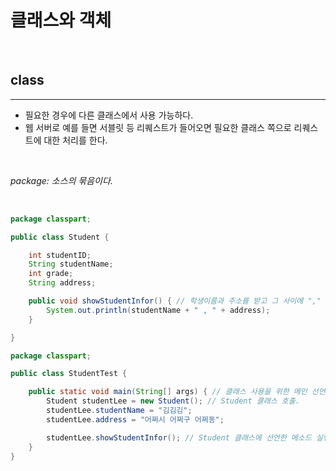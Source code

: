 # 클래스와 객체

<br>

## class

---

- 필요한 경우에 다른 클래스에서 사용 가능하다.
- 웹 서버로 예를 들면 서블릿 등 리퀘스트가 들어오면 필요한 클래스 쪽으로 리퀘스트에 대한 처리를 한다.

<br>

_package: 소스의 묶음이다._

<br>

```java
package classpart;

public class Student {

	int studentID;
	String studentName;
	int grade;
	String address;

	public void showStudentInfor() { // 학생이름과 주소를 받고 그 사이에 "," 를 찍어주는 메소드.
		System.out.println(studentName + " , " + address);
	}

}
```

```java
package classpart;

public class StudentTest {

	public static void main(String[] args) { // 클래스 사용을 위한 메인 선언.
		Student studentLee = new Student(); // Student 클래스 호출.
		studentLee.studentName = "김김김";
		studentLee.address = "어쩌시 어쩌구 어쩌동";

		studentLee.showStudentInfor(); // Student 클래스에 선언한 메소드 실행.
	}
}

```
